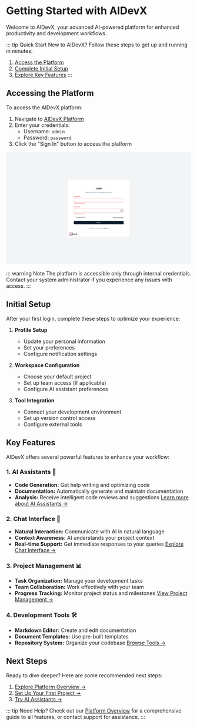 # Getting Started with AIDevX

Welcome to AIDevX, your advanced AI-powered platform for enhanced productivity and development workflows.

::: tip Quick Start
New to AIDevX? Follow these steps to get up and running in minutes:
1. [Access the Platform](#accessing-the-platform)
2. [Complete Initial Setup](#initial-setup)
3. [Explore Key Features](#key-features)
:::

## Accessing the Platform

To access the AIDevX platform:

1. Navigate to [AIDevX Platform](https://aidevx.mtssb.io)
2. Enter your credentials:
   - Username: `admin`
   - Password: `password`
3. Click the "Sign In" button to access the platform

![Login Screen](./image/aidevx/login.png)

::: warning Note
The platform is accessible only through internal credentials. Contact your system administrator if you experience any issues with access.
:::

## Initial Setup

After your first login, complete these steps to optimize your experience:

1. **Profile Setup**
   - Update your personal information
   - Set your preferences
   - Configure notification settings

2. **Workspace Configuration**
   - Choose your default project
   - Set up team access (if applicable)
   - Configure AI assistant preferences

3. **Tool Integration**
   - Connect your development environment
   - Set up version control access
   - Configure external tools

## Key Features

AIDevX offers several powerful features to enhance your workflow:

### 1. AI Assistants 🤖
- **Code Generation:** Get help writing and optimizing code
- **Documentation:** Automatically generate and maintain documentation
- **Analysis:** Receive intelligent code reviews and suggestions
[Learn more about AI Assistants →](/assistant-settings)

### 2. Chat Interface 💬
- **Natural Interaction:** Communicate with AI in natural language
- **Context Awareness:** AI understands your project context
- **Real-time Support:** Get immediate responses to your queries
[Explore Chat Interface →](/chat-interface)

### 3. Project Management 📊
- **Task Organization:** Manage your development tasks
- **Team Collaboration:** Work effectively with your team
- **Progress Tracking:** Monitor project status and milestones
[View Project Management →](/project-management)

### 4. Development Tools 🛠️
- **Markdown Editor:** Create and edit documentation
- **Document Templates:** Use pre-built templates
- **Repository System:** Organize your codebase
[Browse Tools →](/tools/markdown-editor)

## Next Steps

Ready to dive deeper? Here are some recommended next steps:

1. [Explore Platform Overview →](/platform-overview)
2. [Set Up Your First Project →](/project-management)
3. [Try AI Assistants →](/assistant-settings)

::: tip Need Help?
Check out our [Platform Overview](/platform-overview) for a comprehensive guide to all features, or contact support for assistance.
::: 